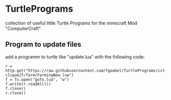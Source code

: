 # TurtlePrograms
collection of useful little Turtle Programs for the minecraft Mod "ComputerCraft"

## Program to update files
add a programm to turtle like "update.lua" with the following code:
``` 
r = http.get("https://raw.githubusercontent.com/fgoebel/TurtlePrograms/cct-clique27/farm/FarmingNew.lua")
f = fs.open("goTo.lua", "w")
f.write(r.readAll())
f.close()
r.close()
```


